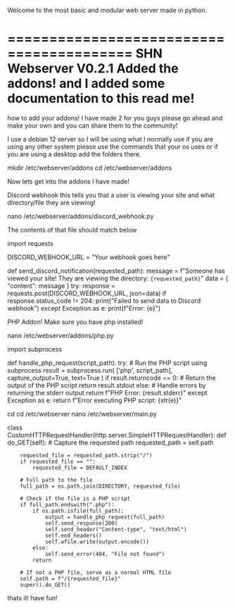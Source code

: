 Welcome to the most basic and modular web server made in python.

=========================================
SHN Webserver V0.2.1
Added the addons!
and I added some documentation to this
read me!
=========================================

how to add your addons!
I have made 2 for you guys please go ahead and make your own
and you can share them to the community!

I use a debian 12 server so I will be using what I normally use
if you are using any other system please use the commands that
your os uses or if you are using a desktop add the folders there.

mkdir /etc/webserver/addons
cd /etc/webserver/addons

Now lets get into the addons I have made!

Discord webhook this tells you that a user is viewing your site and what directory/file they are viewing!

nano /etc/webserver/addons/discord_webhook.py

The contents of that file should match below

import requests

DISCORD_WEBHOOK_URL = "Your webhook goes here"

def send_discord_notification(requested_path):
    message = f"Someone has viewed your site! They are viewing the directory: `{requested_path}`"
    data = {
        "content": message
    }
    try:
        response = requests.post(DISCORD_WEBHOOK_URL, json=data)
        if response.status_code != 204:
            print("Failed to send data to Discord webhook")
    except Exception as e:
        print(f"Error: {e}")


PHP Addon! Make sure you have php installed!

nano /etc/webserver/addons/php.py

import subprocess

def handle_php_request(script_path):
    try:
        # Run the PHP script using subprocess
        result = subprocess.run(
            ['php', script_path], 
            capture_output=True, 
            text=True
        )
        if result.returncode == 0:
            # Return the output of the PHP script
            return result.stdout
        else:
            # Handle errors by returning the stderr output
            return f"PHP Error: {result.stderr}"
    except Exception as e:
        return f"Error executing PHP script: {str(e)}"

cd
cd /etc/webserver
nano /etc/webserver/main.py

class CustomHTTPRequestHandler(http.server.SimpleHTTPRequestHandler):
    def do_GET(self):
        # Capture the requested path
        requested_path = self.path
        
        requested_file = requested_path.strip("/")  
        if requested_file == "":
            requested_file = DEFAULT_INDEX  
        
        # Full path to the file
        full_path = os.path.join(DIRECTORY, requested_file)
        
        # Check if the file is a PHP script
        if full_path.endswith(".php"):
            if os.path.isfile(full_path):
                output = handle_php_request(full_path)
                self.send_response(200)
                self.send_header("Content-type", "text/html")
                self.end_headers()
                self.wfile.write(output.encode())
            else:
                self.send_error(404, "File not found")
            return
        
        # If not a PHP file, serve as a normal HTML file
        self.path = f"/{requested_file}"
        super().do_GET()

thats it! have fun!
